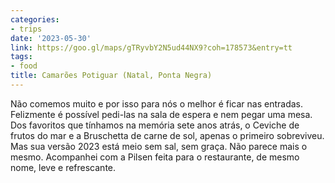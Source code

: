```yaml
---
categories:
- trips
date: '2023-05-30'
link: https://goo.gl/maps/gTRyvbY2N5ud44NX9?coh=178573&entry=tt
tags:
- food
title: Camarões Potiguar (Natal, Ponta Negra)
---
```


Não comemos muito e por isso para nós o melhor é ficar nas entradas. Felizmente é possível pedi-las na sala de espera e nem pegar uma mesa. Dos favoritos que tínhamos na memória sete anos atrás, o Ceviche de frutos do mar e a Bruschetta de carne de sol, apenas o primeiro sobreviveu. Mas sua versão 2023 está meio sem sal, sem graça. Não parece mais o mesmo. Acompanhei com a Pilsen feita para o restaurante, de mesmo nome, leve e refrescante.